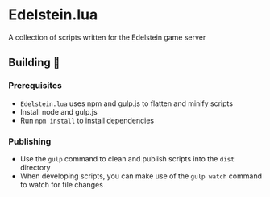 # Edelstein.lua
A collection of scripts written for the Edelstein game server

## Building 🔨

### Prerequisites
* `Edelstein.lua` uses npm and gulp.js to flatten and minify scripts
* Install node and gulp.js
* Run `npm install` to install dependencies

### Publishing
* Use the `gulp` command to clean and publish scripts into the `dist` directory
* When developing scripts, you can make use of the `gulp watch` command to watch for file changes